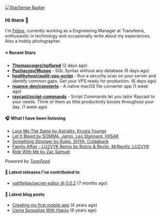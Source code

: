 <a href="https://starsense.app/developer-types" target="_blank"><img src="https://starsense.app/api/badge/?user=valtlfelipe" alt="StarSense Badge"></a>

### Hi there 👋

I'm [Felipe](https://felipevm.com), currently working as a Engineering Manager at Transfeera, enthusiastic in technology and occasionally write about my experiences. Also a hobby photographer.

#### ⭐ Recent Stars
- **[Thomascogez/npflared](https://github.com/Thomascogez/npflared)** (2 days ago)
- **[Puchaczov/Musoq](https://github.com/Puchaczov/Musoq)** - SQL Syntax without any database (6 days ago)
- **[healthyhost/audit-vps-script](https://github.com/healthyhost/audit-vps-script)** - Run a security scan on your server and identify common gaps. Get your VPS ready for production. (6 days ago)
- **[nuance-dev/convierto](https://github.com/nuance-dev/convierto)** - A native macOS file converter app (1 week ago)
- **[raycast/script-commands](https://github.com/raycast/script-commands)** - Script Commands let you tailor Raycast to your needs. Think of them as little productivity boosts throughout your day. (1 week ago)

#### 🎧 What I have been listening
- [Love Me The Same by Astrality, Krysta Youngs](https://open.spotify.com/track/4RDgkhNm5TJKW2Qe24OOYW)
- [Let It Bleed by SOMMA, Jamis, Leo Stannard, HIISAK](https://open.spotify.com/track/4u5KbHYUrsO5ZTfAZe9Wa1)
- [Something Stronger by Rules, SHYA, Coldabank](https://open.spotify.com/track/1VhD0FPDYqFhqRJVguVAJe)
- [Family Affair - LU2VYK Remix by Rotciv &amp; Revilo, MrRevillz, LU2VYK](https://open.spotify.com/track/7HZ0ZiaWffKemYDLTXprDh)
- [Ride With Me by Zac Samuel](https://open.spotify.com/track/6CnR6eRYGYQc9bEtQeiiZR)

_Powered by [TuneFeed](https://tunefeed.app?ref=valtlfelipe-gh-profile)_ 

#### 🚀 Latest releases I've contributed to


- [valtlfelipe/secret-editor @ 0.0.2](https://github.com/valtlfelipe/secret-editor/releases/tag/0.0.2) (7 months ago)

#### 📄 Latest blog posts
- [Creating my first mobile app](https://felipevm.com/posts/creating-my-first-mobile-app/) (4 years ago)
- [Using Sequelize With Hapijs](https://felipevm.com/posts/using-sequelize-with-hapijs/) (6 years ago)
